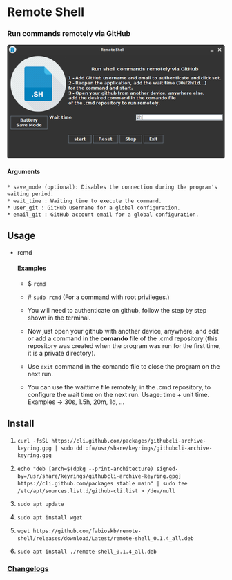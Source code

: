 # Remote Shell
### Run commands remotely via GitHub
[![RCMD](./screenshot/rcmd.png)](./screencast/rcmd.mp4 "Remote Shell")

#### Arguments
    * save_mode (optional): Disables the connection during the program's waiting period.
    * wait_time : Waiting time to execute the command.
    * user_git : GitHub username for a global configuration.
    * email_git : GitHub account email for a global configuration.

## Usage
* rcmd
    #### Examples
    * $ `rcmd`
    * \# `sudo rcmd` 
    (For a command with root privileges.)
    * You will need to authenticate on github, follow the step by step shown in the terminal.

    * Now just open your github with another device, anywhere, and edit or add a command in the **comando** file of the .cmd repository (this repository was created when the program was run for the first time, it is a private directory).

    * Use `exit` command in the comando file to close the program on the next run.

    * You can use the waittime file remotely, in the .cmd repository, to configure the wait time
      on the next run.
      Usage: time + unit time. Examples -> 30s, 1.5h, 20m, 1d, ...

## Install
1. `curl -fsSL https://cli.github.com/packages/githubcli-archive-keyring.gpg | sudo dd of=/usr/share/keyrings/githubcli-archive-keyring.gpg`

1. `echo "deb [arch=$(dpkg --print-architecture) signed-by=/usr/share/keyrings/githubcli-archive-keyring.gpg] https://cli.github.com/packages stable main" | sudo tee /etc/apt/sources.list.d/github-cli.list > /dev/null`

2. `sudo apt update`

1. `sudo apt install wget`

2. `wget https://github.com/fabioskb/remote-shell/releases/download/Latest/remote-shell_0.1.4_all.deb`

3. `sudo apt install ./remote-shell_0.1.4_all.deb`

### <a href="https://github.com/fabioskb/changes/blob/main/rcmd.md">Changelogs</a>
